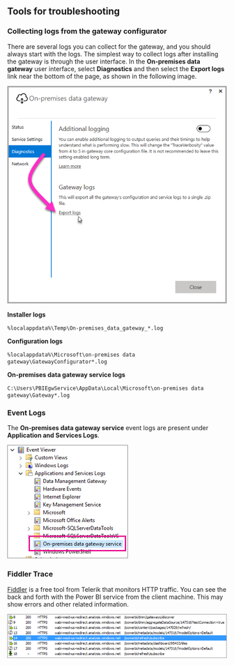 ## Tools for troubleshooting
<a name="logs" />

### Collecting logs from the gateway configurator
There are several logs you can collect for the gateway, and you should always start with the logs. The simplest way to collect logs after installing the gateway is through the user interface. In the **On-premises data gateway** user interface, select **Diagnostics** and then select the **Export logs** link near the bottom of the page, as shown in the following image.

![on-prem-data-gateway-UI-logs](./media/gateway-onprem-tshoot-tools-include/gateway-onprem-UI-logs.png)

**Installer logs**

    %localappdata%\Temp\On-premises_data_gateway_*.log

**Configuration logs**

    %localappdata%\Microsoft\on-premises data gateway\GatewayConfigurator*.log

**On-premises data gateway service logs**

    C:\Users\PBIEgwService\AppData\Local\Microsoft\on-premises data gateway\Gateway*.log

### Event Logs
The **On-premises data gateway service** event logs are present under **Application and Services Logs**.

![on-prem-data-gateway-event-logs](./media/gateway-onprem-tshoot-tools-include/on-prem-data-gateway-event-logs.png)

<a name="fiddler" />

### Fiddler Trace
[Fiddler](http://www.telerik.com/fiddler) is a free tool from Telerik that monitors HTTP traffic.  You can see the back and forth with the Power BI service from the client machine. This may show errors and other related information.

![](media/gateway-onprem-tshoot-tools-include/fiddler.png)

